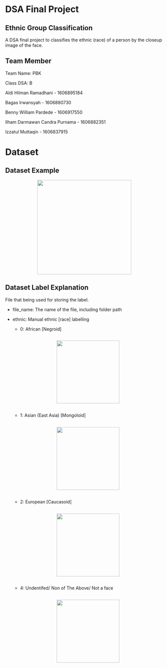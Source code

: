 # DSA Final Project
## **Ethnic Group Classification**

A DSA final project to classifies the ethnic (race) of a person by the closeup image of the face.

## Team Member
Team Name: PBK

Class DSA: B

Aldi Hilman Ramadhani - 1606895184

Bagas Irwansyah - 1606880730

Benny William Pardede - 1606917550

Ilham Darmawan Candra Purnama - 1606882351

Izzatul Muttaqin - 1606837915

# Dataset

## Dataset Example

<div style="text-align:center">
<img src="https://i.ibb.co/xGf2P4r/Screenshot-from-2019-05-14-10-26-06.png" width="300" height="300">
</div>

## Dataset Label Explanation

File that being used for storing the label.

* file_name: The name of the file, including folder path
* ethnic: Manual ethnic [race] labelling
    * 0: African [Negroid]

    <div style="text-align:center; margin:3vw;">
    <img src="https://i.ibb.co/Stx9rsy/107288942-1-0.jpg" width="200" height="200">
    </div>

    * 1: Asian (East Asia) [Mongoloid]

    <div style="text-align:center; margin:3vw;">
    <img src="https://i.ibb.co/Vpp2DVN/288343911-2-0.jpg" width="200" height="200">
    </div>

    * 2: European [Caucasoid]

    <div style="text-align:center; margin:3vw;">
    <img src="https://i.ibb.co/fSJqWRj/117518507-1-0.jpg" width="200" height="200">
    </div>

    * 4: Undentifed/ Non of The Above/ Not a face

    <div style="text-align:center; margin:3vw;">
    <img src="https://i.ibb.co/9tvsp7W/160529391-1-1.jpg" width="200" height="200">
    </div>
